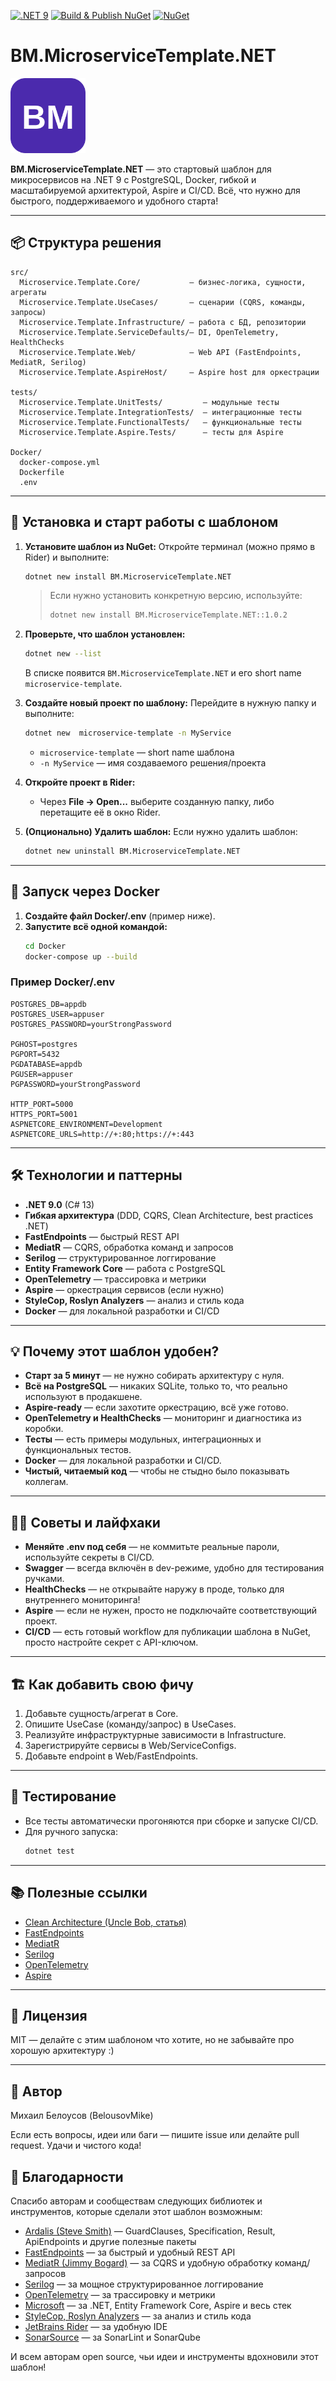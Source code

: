 [![.NET 9](https://img.shields.io/badge/.NET-9.0-blueviolet)](https://dotnet.microsoft.com/)
[![Build & Publish NuGet](https://github.com/BelousovMike/MicroserviceTemplate/actions/workflows/nuget-publish.yml/badge.svg)](https://github.com/BelousovMike/MicroserviceTemplate/actions/workflows/nuget-publish.yml)
[![NuGet](https://img.shields.io/nuget/v/BM.MicroserviceTemplate.NET?label=NuGet)](https://www.nuget.org/packages/BM.MicroserviceTemplate.NET/)

# BM.MicroserviceTemplate.NET

<img src="https://raw.githubusercontent.com/BelousovMike/MicroserviceTemplate/main/.github/bm-logo.svg" alt="BM" width="120"/>

**BM.MicroserviceTemplate.NET** — это стартовый шаблон для микросервисов на .NET 9 с PostgreSQL, Docker, гибкой и масштабируемой архитектурой, Aspire и CI/CD. Всё, что нужно для быстрого, поддерживаемого и удобного старта!

---

## 📦 Структура решения

```
src/
  Microservice.Template.Core/           — бизнес-логика, сущности, агрегаты
  Microservice.Template.UseCases/       — сценарии (CQRS, команды, запросы)
  Microservice.Template.Infrastructure/ — работа с БД, репозитории
  Microservice.Template.ServiceDefaults/— DI, OpenTelemetry, HealthChecks
  Microservice.Template.Web/            — Web API (FastEndpoints, MediatR, Serilog)
  Microservice.Template.AspireHost/     — Aspire host для оркестрации

tests/
  Microservice.Template.UnitTests/         — модульные тесты
  Microservice.Template.IntegrationTests/  — интеграционные тесты
  Microservice.Template.FunctionalTests/   — функциональные тесты
  Microservice.Template.Aspire.Tests/      — тесты для Aspire

Docker/
  docker-compose.yml
  Dockerfile
  .env
```

---

## 🚀 Установка и старт работы с шаблоном

1. **Установите шаблон из NuGet:**
   Откройте терминал (можно прямо в Rider) и выполните:
   ```sh
   dotnet new install BM.MicroserviceTemplate.NET
   ```
   > Если нужно установить конкретную версию, используйте:
   > ```sh
   > dotnet new install BM.MicroserviceTemplate.NET::1.0.2
   > ```

2. **Проверьте, что шаблон установлен:**
   ```sh
   dotnet new --list
   ```
   В списке появится `BM.MicroserviceTemplate.NET` и его short name `microservice-template`.

3. **Создайте новый проект по шаблону:**
   Перейдите в нужную папку и выполните:
   ```sh
   dotnet new  microservice-template -n MyService
   ```
   - `microservice-template` — short name шаблона
   - `-n MyService` — имя создаваемого решения/проекта

4. **Откройте проект в Rider:**
   - Через **File → Open...** выберите созданную папку, либо перетащите её в окно Rider.

5. **(Опционально) Удалить шаблон:**
   Если нужно удалить шаблон:
   ```sh
   dotnet new uninstall BM.MicroserviceTemplate.NET
   ```

---

## 🐳 Запуск через Docker

1. **Создайте файл Docker/.env** (пример ниже).
2. **Запустите всё одной командой:**
   ```sh
   cd Docker
   docker-compose up --build
   ```

### Пример Docker/.env

```env
POSTGRES_DB=appdb
POSTGRES_USER=appuser
POSTGRES_PASSWORD=yourStrongPassword

PGHOST=postgres
PGPORT=5432
PGDATABASE=appdb
PGUSER=appuser
PGPASSWORD=yourStrongPassword

HTTP_PORT=5000
HTTPS_PORT=5001
ASPNETCORE_ENVIRONMENT=Development
ASPNETCORE_URLS=http://+:80;https://+:443
```

---

## 🛠️ Технологии и паттерны

- **.NET 9.0** (C# 13)
- **Гибкая архитектура** (DDD, CQRS, Clean Architecture, best practices .NET)
- **FastEndpoints** — быстрый REST API
- **MediatR** — CQRS, обработка команд и запросов
- **Serilog** — структурированное логгирование
- **Entity Framework Core** — работа с PostgreSQL
- **OpenTelemetry** — трассировка и метрики
- **Aspire** — оркестрация сервисов (если нужно)
- **StyleCop, Roslyn Analyzers** — анализ и стиль кода
- **Docker** — для локальной разработки и CI/CD

---

## 💡 Почему этот шаблон удобен?

- **Старт за 5 минут** — не нужно собирать архитектуру с нуля.
- **Всё на PostgreSQL** — никаких SQLite, только то, что реально используют в продакшене.
- **Aspire-ready** — если захотите оркестрацию, всё уже готово.
- **OpenTelemetry и HealthChecks** — мониторинг и диагностика из коробки.
- **Тесты** — есть примеры модульных, интеграционных и функциональных тестов.
- **Docker** — для локальной разработки и CI/CD.
- **Чистый, читаемый код** — чтобы не стыдно было показывать коллегам.

---

## 🧑‍💻 Советы и лайфхаки

- **Меняйте .env под себя** — не коммитьте реальные пароли, используйте секреты в CI/CD.
- **Swagger** — всегда включён в dev-режиме, удобно для тестирования ручками.
- **HealthChecks** — не открывайте наружу в проде, только для внутреннего мониторинга!
- **Aspire** — если не нужен, просто не подключайте соответствующий проект.
- **CI/CD** — есть готовый workflow для публикации шаблона в NuGet, просто настройте секрет с API-ключом.

---

## 🏗️ Как добавить свою фичу

1. Добавьте сущность/агрегат в Core.
2. Опишите UseCase (команду/запрос) в UseCases.
3. Реализуйте инфраструктурные зависимости в Infrastructure.
4. Зарегистрируйте сервисы в Web/ServiceConfigs.
5. Добавьте endpoint в Web/FastEndpoints.

---

## 🧪 Тестирование

- Все тесты автоматически прогоняются при сборке и запуске CI/CD.
- Для ручного запуска:
  ```sh
  dotnet test
  ```

---

## 📚 Полезные ссылки

- [Clean Architecture (Uncle Bob, статья)](https://8thlight.com/blog/uncle-bob/2012/08/13/the-clean-architecture.html)
- [FastEndpoints](https://fast-endpoints.com/)
- [MediatR](https://github.com/jbogard/MediatR)
- [Serilog](https://serilog.net/)
- [OpenTelemetry](https://opentelemetry.io/)
- [Aspire](https://learn.microsoft.com/ru-ru/dotnet/aspire/)

---

## 📝 Лицензия

MIT — делайте с этим шаблоном что хотите, но не забывайте про хорошую архитектуру :)

---

## 👤 Автор

Михаил Белоусов (BelousovMike)

Если есть вопросы, идеи или баги — пишите issue или делайте pull request. Удачи и чистого кода!

## 🙏 Благодарности

Спасибо авторам и сообществам следующих библиотек и инструментов, которые сделали этот шаблон возможным:

- [Ardalis (Steve Smith)](https://github.com/ardalis) — GuardClauses, Specification, Result, ApiEndpoints и другие полезные пакеты
- [FastEndpoints](https://github.com/FastEndpoints/FastEndpoints) — за быстрый и удобный REST API
- [MediatR (Jimmy Bogard)](https://github.com/jbogard/MediatR) — за CQRS и удобную обработку команд/запросов
- [Serilog](https://serilog.net/) — за мощное структурированное логгирование
- [OpenTelemetry](https://opentelemetry.io/) — за трассировку и метрики
- [Microsoft](https://github.com/dotnet) — за .NET, Entity Framework Core, Aspire и весь стек
- [StyleCop, Roslyn Analyzers](https://github.com/DotNetAnalyzers/StyleCopAnalyzers) — за анализ и стиль кода
- [JetBrains Rider](https://www.jetbrains.com/rider/) — за удобную IDE
- [SonarSource](https://www.sonarsource.com/) — за SonarLint и SonarQube

И всем авторам open source, чьи идеи и инструменты вдохновили этот шаблон!
